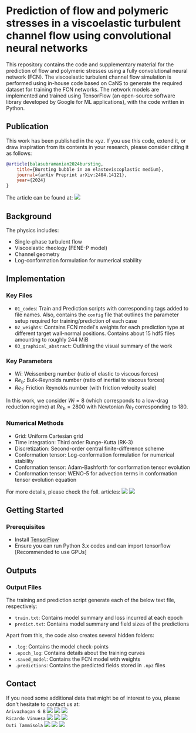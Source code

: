 # Prediction of flow and polymeric stresses  in a viscoelastic turbulent channel flow using convolutional neural networks

This repository contains the code and supplementary material for the prediction of flow and polymeric stresses using a fully convolutional neural network (FCN). The viscoelastic turbulent channel flow simulation is performed using in-house code based on CaNS to generate the required dataset for training the FCN networks. The network models are implemented and trained using TensorFlow (an open-source software library developed by Google for ML applications), with the code written in Python.

## Publication

This work has been published in the xyz. If you use this code, extend it, or draw inspiration from its contents in your research, please consider citing it as follows:

```bibtex
@article{balasubramanian2024bursting, 
    title={Bursting bubble in an elastoviscoplastic medium},
    journal={arXiv Preprint arXiv:2404.14121},
    year={2024}
}
```

The article can be found at: 
[![](https://img.shields.io/badge/arXiv-4b4b4b?style=flat&logo=arxiv&link=https://arxiv.org/pdf/2404.14121.pdf)](https://arxiv.org/pdf/2404.14121.pdf)

## Background

The physics includes:
- Single-phase turbulent flow
- Viscoelastic rheology (FENE-P model)
- Channel geometry
- Log-conformation formulation for numerical stability

## Implementation

### Key Files
- `01_codes`: Train and Prediction scripts with corresponding tags added to file names. Also, contains the `config` file that outlines the parameter setup required for training/prediction of each case
- `02_weights`: Contains FCN model's weights for each prediction type at different target wall-normal positions. Contains about 15 hdf5 files amounting to roughly 244 MiB
- `03_graphical_abstract`: Outlining the visual summary of the work

### Key Parameters
- $Wi$: Weissenberg number (ratio of elastic to viscous forces)
- $Re_b$: Bulk-Reynolds number (ratio of inertial to viscous forces)
- $Re_\tau$: Friction Reynolds number (with friction velocity scale)

In this work, we consider $Wi = 8$ (which corresponds to a low-drag reduction regime) at $Re_b = 2800$ with Newtonian $Re_\tau$ corresponding to 180.

### Numerical Methods
- Grid: Uniform Cartesian grid
- Time integration: Third order Runge-Kutta (RK-3)
- Discretization: Second-order central finite-difference scheme
- Conformation tensor: Log-conformation formulation for numerical stability
- Conformation tensor: Adam-Bashforth for conformation tensor evolution
- Conformation tensor: WENO-5 for advection terms in conformation tensor evolution equation

For more details, please check the foll. articles:
[![](https://img.shields.io/badge/Journal%20of%20Fluid%20Mechanics-10.1017/jfm.2021.789-blue)](https://doi.org/10.1017/jfm.2021.789)
[![](https://img.shields.io/badge/Journal%20of%20Fluid%20Mechanics-10.1017/jfm.2018.591-blue)](https://doi.org/10.1017/jfm.2018.591)

## Getting Started

### Prerequisites
- Install [TensorFlow](https://www.tensorflow.org)
- Ensure you can run Python 3.x codes and can import tensorflow [Recommended to use GPUs]

## Outputs

### Output Files

The training and prediction script generate each of the below text file, respectively:
- `train.txt`: Contains model summary and loss incurred at each epoch
- `predict.txt`: Contains model summary and field sizes of the predictions

Apart from this, the code also creates several hidden folders:
- `.log`: Contains the model check-points
- `.epoch_log`: Contains details about the training curves
- `.saved_model`: Contains the FCN model with weights
- `.predictions`: Contains the predicted fields stored in `.npz` files


## Contact

If you need some additional data that might be of interest to you, please don't hesitate to contact us at:\
``Arivazhagan G B`` [![](https://img.shields.io/badge/Mail-blue?style=flat&logo=microsoftoutlook&link=mailto:argb@mech.kth.se)](mailto:argb@mech.kth.se) [![](https://img.shields.io/badge/Scholar-4b4b4b?style=flat&logo=googlescholar&link=https://scholar.google.com/citations?user=xyheRZ8AAAAJ&hl=en)](https://scholar.google.com/citations?user=xyheRZ8AAAAJ&hl=en) [![](https://img.shields.io/badge/LinkedIn-blue?style=flat&logo=linkedin&link=https://www.linkedin.com/in/arivazhagan-geetha-balasubramanian-648b8567/)](https://www.linkedin.com/in/arivazhagan-geetha-balasubramanian-648b8567/)\
``Ricardo Vinuesa`` [![](https://img.shields.io/badge/Mail-blue?style=flat&logo=microsoftoutlook&link=mailto:rvinuesa@mech.kth.se)](mailto:rvinuesa@mech.kth.se) [![](https://img.shields.io/badge/Scholar-4b4b4b?style=flat&logo=googlescholar&link=https://scholar.google.com/citations?user=UbyF8_oAAAAJ&hl=en&oi=ao)](https://scholar.google.com/citations?user=UbyF8_oAAAAJ&hl=en&oi=ao) [![](https://img.shields.io/badge/LinkedIn-blue?style=flat&logo=linkedin&link=https://www.linkedin.com/in/ricardo-vinuesa-91823918/)](https://www.linkedin.com/in/ricardo-vinuesa-91823918/)\
``Outi Tammisola`` [![](https://img.shields.io/badge/Mail-blue?style=flat&logo=microsoftoutlook&link=mailto:outi@mech.kth.se)](mailto:outi@mech.kth.se) [![](https://img.shields.io/badge/Scholar-4b4b4b?style=flat&logo=googlescholar&link=https://scholar.google.com/citations?user=XSKb9YAAAAAJ&hl=en&oi=ao)](https://scholar.google.com/citations?user=XSKb9YAAAAAJ&hl=en&oi=ao) [![](https://img.shields.io/badge/LinkedIn-blue?style=flat&logo=linkedin&link=https://www.linkedin.com/in/outi-tammisola-8b2b6511/)](https://www.linkedin.com/in/outi-tammisola-8b2b6511/)
